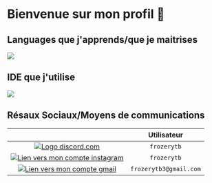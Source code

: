<h1> Bienvenue sur mon profil 👋</h1>


<h2>Languages que j'apprends/que je maitrises</h2>

<img src= "https://skillicons.dev/icons?i=html,css,java,python">


<h2>IDE que j'utilise</h2>

<img src= "https://skillicons.dev/icons?i=idea,vscode,eclipse">

<h2>Résaux Sociaux/Moyens de communications</h2>

|                                                                                                                                 |   Utilisateur   |
:--------------------------------------------------------------------------------------------------------------------------------:|:----------:|
|<a href="https://discord.com/app" target="_blank"> <img src="https://skillicons.dev/icons?i=discord" alt="Logo discord.com"> </a>| `frozerytb` |
|<a href="https://www.instagram.com/frozerytb/" target="_blank"> <img src="https://skillicons.dev/icons?i=instagram" alt="Lien vers mon compte instagram"> </a>| `frozerytb` |
|<a href="https://mail.google.com/mail/u/0/#inbox?compose=GTvVlcRzDCttjkGCFtxHsfspGddtgsNlnppBGlMpZLxbfXNFqfPZZHHSxkLmwwzxGqmTZWbSsqsNs" target="_blank"> <img src="https://skillicons.dev/icons?i=gmail" alt="Lien vers mon compte gmail"> </a>| `frozerytb3@gmail.com` |

